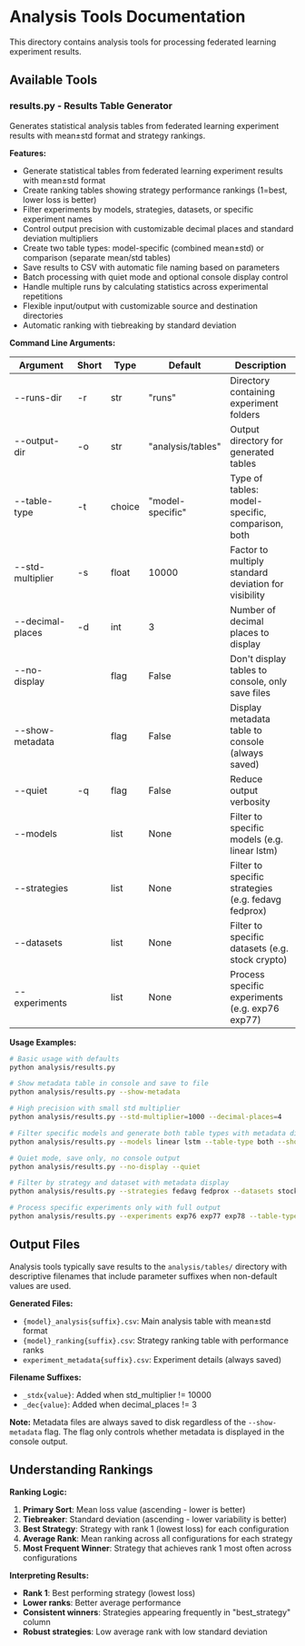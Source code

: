 # Analysis Tools Documentation

This directory contains analysis tools for processing federated learning experiment results.

## Available Tools

### results.py - Results Table Generator

Generates statistical analysis tables from federated learning experiment results with mean±std format and strategy rankings.

**Features:**
- Generate statistical tables from federated learning experiment results with mean±std format
- Create ranking tables showing strategy performance rankings (1=best, lower loss is better)
- Filter experiments by models, strategies, datasets, or specific experiment names
- Control output precision with customizable decimal places and standard deviation multipliers
- Create two table types: model-specific (combined mean±std) or comparison (separate mean/std tables)
- Save results to CSV with automatic file naming based on parameters
- Batch processing with quiet mode and optional console display control
- Handle multiple runs by calculating statistics across experimental repetitions
- Flexible input/output with customizable source and destination directories
- Automatic ranking with tiebreaking by standard deviation

**Command Line Arguments:**

| Argument         | Short | Type   | Default           | Description                                          |
|------------------|-------|--------|-------------------|------------------------------------------------------|
| --runs-dir       | -r    | str    | "runs"            | Directory containing experiment folders              |
| --output-dir     | -o    | str    | "analysis/tables" | Output directory for generated tables                |
| --table-type     | -t    | choice | "model-specific"  | Type of tables: model-specific, comparison, both     |
| --std-multiplier | -s    | float  | 10000             | Factor to multiply standard deviation for visibility |
| --decimal-places | -d    | int    | 3                 | Number of decimal places to display                  |
| --no-display     |       | flag   | False             | Don't display tables to console, only save files     |
| --show-metadata  |       | flag   | False             | Display metadata table to console (always saved)     |
| --quiet          | -q    | flag   | False             | Reduce output verbosity                              |
| --models         |       | list   | None              | Filter to specific models (e.g. linear lstm)         |
| --strategies     |       | list   | None              | Filter to specific strategies (e.g. fedavg fedprox)  |
| --datasets       |       | list   | None              | Filter to specific datasets (e.g. stock crypto)      |
| --experiments    |       | list   | None              | Process specific experiments (e.g. exp76 exp77)      |

**Usage Examples:**

```bash
# Basic usage with defaults
python analysis/results.py

# Show metadata table in console and save to file
python analysis/results.py --show-metadata

# High precision with small std multiplier
python analysis/results.py --std-multiplier=1000 --decimal-places=4

# Filter specific models and generate both table types with metadata display
python analysis/results.py --models linear lstm --table-type both --show-metadata

# Quiet mode, save only, no console output
python analysis/results.py --no-display --quiet

# Filter by strategy and dataset with metadata display
python analysis/results.py --strategies fedavg fedprox --datasets stock --show-metadata

# Process specific experiments only with full output
python analysis/results.py --experiments exp76 exp77 exp78 --table-type both --show-metadata
```

## Output Files

Analysis tools typically save results to the `analysis/tables/` directory with descriptive filenames that include parameter suffixes when non-default values are used.

**Generated Files:**
- `{model}_analysis{suffix}.csv`: Main analysis table with mean±std format
- `{model}_ranking{suffix}.csv`: Strategy ranking table with performance ranks
- `experiment_metadata{suffix}.csv`: Experiment details (always saved)

**Filename Suffixes:**
- `_stdx{value}`: Added when std_multiplier != 10000
- `_dec{value}`: Added when decimal_places != 3

**Note:** Metadata files are always saved to disk regardless of the `--show-metadata` flag. The flag only controls whether metadata is displayed in the console output.

## Understanding Rankings

**Ranking Logic:**
1. **Primary Sort**: Mean loss value (ascending - lower is better)
2. **Tiebreaker**: Standard deviation (ascending - lower variability is better)
3. **Best Strategy**: Strategy with rank 1 (lowest loss) for each configuration
4. **Average Rank**: Mean ranking across all configurations for each strategy
5. **Most Frequent Winner**: Strategy that achieves rank 1 most often across configurations

**Interpreting Results:**
- **Rank 1**: Best performing strategy (lowest loss)
- **Lower ranks**: Better average performance
- **Consistent winners**: Strategies appearing frequently in "best_strategy" column
- **Robust strategies**: Low average rank with low standard deviation